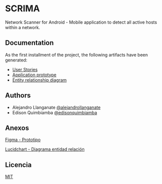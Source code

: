 # SCRIMA
Network Scanner for Android - Mobile application to detect all active hosts within a network.

## Documentation
As the first installment of the project, the following artifacts have been generated:
- [User Stories](https://github.com/2020-B-Aplicaciones-Web-Software/mov-soft-llanganate-quimbiamba-proyecto/tree/main/documentation/requeriments)
- [Application prototype](https://github.com/2020-B-Aplicaciones-Web-Software/mov-soft-llanganate-quimbiamba-proyecto/tree/main/documentation/prototype)
- [Entity relationship diagram](https://github.com/2020-B-Aplicaciones-Web-Software/mov-soft-llanganate-quimbiamba-proyecto/tree/main/documentation/diagrams)

## Authors
- Alejandro Llanganate [@alejandrollanganate](https://github.com/alejandrollanganate)
- Edison Quimbiamba [@edisonquimbiamba](https://github.com/edisonquimbiamba)

## Anexos
[Figma - Prototipo](https://www.figma.com/proto/TGE1etx6dKdHUeRGBqmYV9/Prototipo-SCRIMA-Llanganate-Quimbiamba?node-id=1%3A3&scaling=scale-down&page-id=0%3A1&starting-point-node-id=16%3A413&show-proto-sidebar=1)

[Lucidchart - Diagrama entidad relación](https://lucid.app/lucidchart/invitations/accept/inv_6bc69388-329e-478a-a398-567ffed1a448?viewport_loc=-17%2C114%2C1910%2C938%2C0_0)

## Licencia
[MIT](https://choosealicense.com/licenses/mit/)
